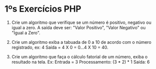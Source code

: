 # 1ºs Exercícios PHP

1.	Crie um algoritmo que verifique se um número é positivo, negativo ou igual a zero. A saída deve ser: "Valor Positivo", "Valor Negativo" ou "Igual a Zero".

2.	Crie um algoritmo exiba a tabuada de 0 a 10 de acordo com o número registrado, ex: 4 Saída = 4 X 0 = 0...4 X 10 = 40.

3.	Crie um algoritmo que faça o cálculo fatorial de um número, exiba o resultado na tela. Ex: Entrada = 3 Processamento: (3 * 2) * 1 Saída: 6
